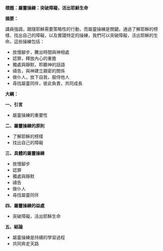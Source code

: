 **標題：屬靈操練：突破障礙，活出耶穌生命**

**摘要：**

講員強調，跟隨耶穌需要策略性的行動，而屬靈操練是關鍵。通過了解耶穌的榜樣、找出自己的障礙，以及實踐特定的操練，我們可以突破障礙，活出耶穌的生命。這些操練包括：

* 放慢腳步，騰出時間與神相處
* 認罪，釋放內心的重擔
* 獨處與靜默，聆聽神的話語
* 禱告，與神建立親密的關係
* 做仆人，放下自我，服侍他人
* 尋找屬靈同伴，彼此負責，共同成長

**大綱：**

**一、引言**
* 屬靈操練的重要性

**二、屬靈操練的原則**
* 了解耶穌的榜樣
* 找出自己的障礙

**三、具體的屬靈操練**
* 放慢腳步
* 認罪
* 獨處與靜默
* 禱告
* 做仆人
* 尋找屬靈同伴

**四、屬靈操練的益處**
* 突破障礙，活出耶穌生命

**五、結論**
* 屬靈操練是持續的學習過程
* 共同奔走天路